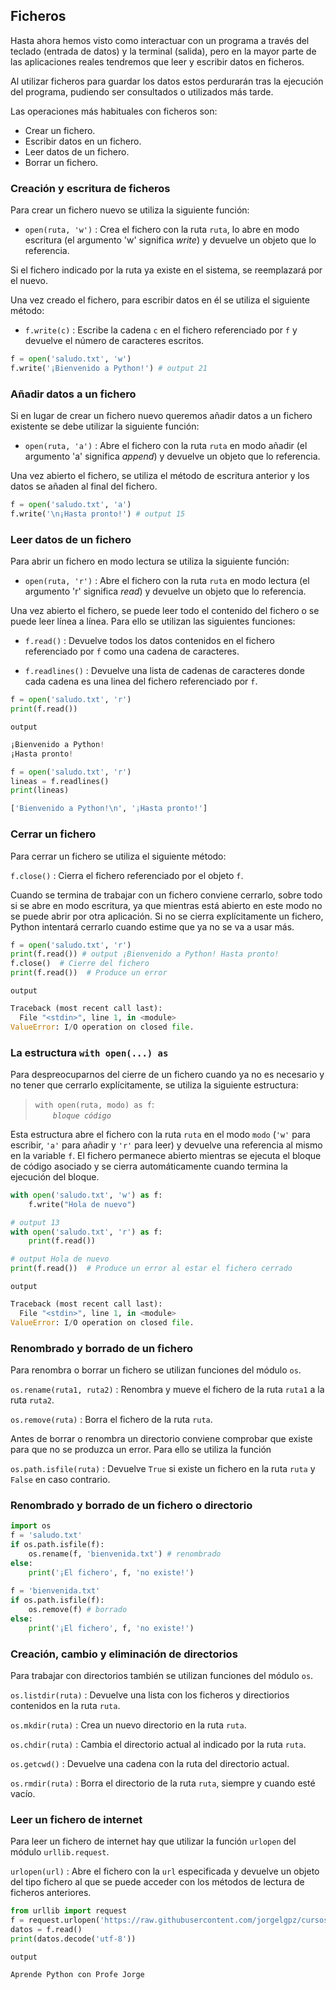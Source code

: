 ## Ficheros

Hasta ahora hemos visto como interactuar con un programa a través del teclado (entrada de datos) y la terminal (salida), pero en la mayor parte de las aplicaciones reales tendremos que leer y escribir datos en ficheros.

Al utilizar ficheros para guardar los datos estos perdurarán tras la ejecución del programa, pudiendo ser consultados o utilizados más tarde.

Las operaciones más habituales con ficheros son:

- Crear un fichero.
- Escribir datos en un fichero.
- Leer datos de un fichero.
- Borrar un fichero.

### Creación y escritura de ficheros

Para crear un fichero nuevo se utiliza la siguiente función:

- `open(ruta, 'w')` : Crea el fichero con la ruta `ruta`, lo abre en modo escritura (el argumento 'w' significa _write_) y devuelve un objeto que lo referencia.

<i class="fa fa-exclamation-triangle" style="color:red;"></i> Si el fichero indicado por la ruta ya existe en el sistema, se reemplazará por el nuevo.

Una vez creado el fichero, para escribir datos en él se utiliza el siguiente método:

- `f.write(c)` : Escribe la cadena `c` en el fichero referenciado por `f` y devuelve el número de caracteres escritos. 

```python linenums="1"
f = open('saludo.txt', 'w')
f.write('¡Bienvenido a Python!') # output 21
```

### Añadir datos a un fichero

Si en lugar de crear un fichero nuevo queremos añadir datos a un fichero existente se debe utilizar la siguiente función:

- `open(ruta, 'a')` : Abre el fichero con la ruta `ruta` en modo añadir (el argumento 'a' significa _append_) y devuelve un objeto que lo referencia.

Una vez abierto el fichero, se utiliza el método de escritura anterior y los datos se añaden al final del fichero.

```python linenums="1"
f = open('saludo.txt', 'a')
f.write('\n¡Hasta pronto!') # output 15
```

### Leer datos de un fichero

Para abrir un fichero en modo lectura se utiliza la siguiente función:

- `open(ruta, 'r')` : Abre el fichero con la ruta `ruta` en modo lectura (el argumento 'r' significa _read_) y devuelve un objeto que lo referencia.

Una vez abierto el fichero, se puede leer todo el contenido del fichero o se puede leer línea a línea. Para ello se utilizan las siguientes funciones:

- `f.read()` : Devuelve todos los datos contenidos en el fichero referenciado por `f` como una cadena de caracteres.

- `f.readlines()` : Devuelve una lista de cadenas de caracteres donde cada cadena es una linea del fichero referenciado por `f`.

```python linenums="1"
f = open('saludo.txt', 'r')
print(f.read())
```
`output`
```python 
¡Bienvenido a Python!
¡Hasta pronto!
```

```python linenums="1"
f = open('saludo.txt', 'r')
lineas = f.readlines()
print(lineas)
```
```python 
['Bienvenido a Python!\n', '¡Hasta pronto!']
```

### Cerrar un fichero

Para cerrar un fichero se utiliza el siguiente método:

`f.close()` : Cierra el fichero referenciado por el objeto `f`.

Cuando se termina de trabajar con un fichero conviene cerrarlo, sobre todo si se abre en modo escritura, ya que mientras está abierto en este modo no se puede abrir por otra aplicación. Si no se cierra explícitamente un fichero, Python intentará cerrarlo cuando estime que ya no se va a usar más.

```python linenums="1"
f = open('saludo.txt', 'r')
print(f.read()) # output ¡Bienvenido a Python! Hasta pronto!
f.close()  # Cierre del fichero
print(f.read())  # Produce un error
```
`output`
```python 
Traceback (most recent call last):
  File "<stdin>", line 1, in <module>
ValueError: I/O operation on closed file.
```

### La estructura `with open(...) as`

Para despreocuparnos del cierre de un fichero cuando ya no es necesario y no tener que cerrarlo explícitamente, se utiliza la siguiente estructura:

> `with open(ruta, modo) as f`:  
&ensp;&ensp;&ensp;&ensp;_`bloque código`_

Esta estructura abre el fichero con la ruta `ruta` en el modo `modo` (`'w'` para escribir, `'a'` para añadir y `'r'` para leer) y devuelve una referencia al mismo en la variable `f`. El fichero permanece abierto mientras se ejecuta el bloque de código asociado y se cierra automáticamente cuando termina la ejecución del bloque. 

```python linenums="1"
with open('saludo.txt', 'w') as f:
    f.write("Hola de nuevo")

# output 13
with open('saludo.txt', 'r') as f:
    print(f.read())

# output Hola de nuevo
print(f.read())  # Produce un error al estar el fichero cerrado
```
`output`
```python 
Traceback (most recent call last):
  File "<stdin>", line 1, in <module>
ValueError: I/O operation on closed file.
```

### Renombrado y borrado de un fichero

Para renombra o borrar un fichero se utilizan funciones del módulo `os`.

`os.rename(ruta1, ruta2)` : Renombra y mueve el fichero de la ruta `ruta1` a la ruta `ruta2`.

`os.remove(ruta)` : Borra el fichero de la ruta `ruta`.

Antes de borrar o renombra un directorio conviene comprobar que existe para que no se produzca un error. Para ello se utiliza la función

`os.path.isfile(ruta)` : Devuelve `True` si existe un fichero en la ruta `ruta` y `False` en caso contrario.

### Renombrado y borrado de un fichero o directorio

```python linenums="1"
import os
f = 'saludo.txt'
if os.path.isfile(f):
    os.rename(f, 'bienvenida.txt') # renombrado
else:
    print('¡El fichero', f, 'no existe!')
    
f = 'bienvenida.txt'
if os.path.isfile(f):
    os.remove(f) # borrado
else:
    print('¡El fichero', f, 'no existe!')
```

### Creación, cambio y eliminación de directorios

Para trabajar con directorios también se utilizan funciones del módulo `os`.

`os.listdir(ruta)` : Devuelve una lista con los ficheros y directiorios contenidos en la ruta `ruta`.

`os.mkdir(ruta)` : Crea un nuevo directorio en la ruta `ruta`.

`os.chdir(ruta)` : Cambia el directorio actual al indicado por la ruta `ruta`.

`os.getcwd()` : Devuelve una cadena con la ruta del directorio actual.

`os.rmdir(ruta)` : Borra el directorio de la ruta `ruta`, siempre y cuando esté vacío.

### Leer un fichero de internet

Para leer un fichero de internet hay que utilizar la función `urlopen` del módulo `urllib.request`.

`urlopen(url)` : Abre el fichero con la `url` especificada y devuelve un objeto del tipo fichero al que se puede acceder con los métodos de lectura de ficheros anteriores.

```python linenums="1"
from urllib import request
f = request.urlopen('https://raw.githubusercontent.com/jorgelgpz/cursos/main/README.md')
datos = f.read()
print(datos.decode('utf-8'))
```
`output`
```python 
Aprende Python con Profe Jorge
```
